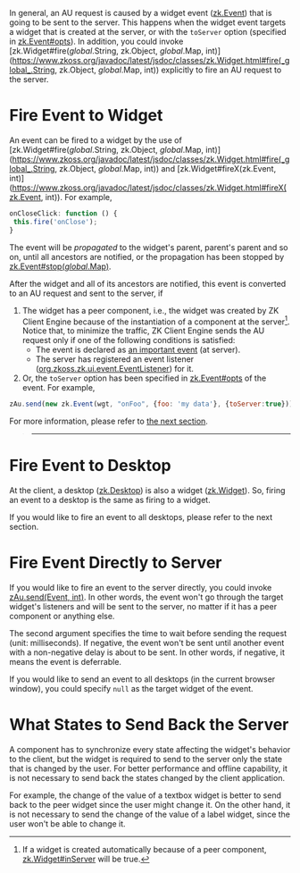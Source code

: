 

In general, an AU request is caused by a widget event
([zk.Event](https://www.zkoss.org/javadoc/latest/jsdoc/classes/zk.Event.html)) that is going to be sent
to the server. This happens when the widget event targets a widget that
is created at the server, or with the `toServer` option (specified in
[zk.Event#opts](https://www.zkoss.org/javadoc/latest/jsdoc/classes/zk.Event.html#opts)). In
addition, you could invoke
[zk.Widget#fire(_global_.String, zk.Object, _global_.Map, int)](https://www.zkoss.org/javadoc/latest/jsdoc/classes/zk.Widget.html#fire(_global_.String, zk.Object, _global_.Map, int))
explicitly to fire an AU request to the server.

# Fire Event to Widget

An event can be fired to a widget by the use of
[zk.Widget#fire(_global_.String, zk.Object, _global_.Map, int)](https://www.zkoss.org/javadoc/latest/jsdoc/classes/zk.Widget.html#fire(_global_.String, zk.Object, _global_.Map, int))
and
[zk.Widget#fireX(zk.Event, int)](https://www.zkoss.org/javadoc/latest/jsdoc/classes/zk.Widget.html#fireX(zk.Event, int)).
For example,

```javascript
onCloseClick: function () {
 this.fire('onClose');
}
```

The event will be *propagated* to the widget's parent, parent's parent
and so on, until all ancestors are notified, or the propagation has been
stopped by
[zk.Event#stop(_global_.Map)](https://www.zkoss.org/javadoc/latest/jsdoc/classes/zk.Event.html#stop(_global_.Map)).

After the widget and all of its ancestors are notified, this event is
converted to an AU request and sent to the server, if

1.  The widget has a peer component, i.e., the widget was created by ZK
    Client Engine because of the instantiation of a component at the
    server[^1]. Notice that, to minimize the traffic, ZK Client Engine
    sends the AU request only if one of the following conditions is
    satisfied:
    - The event is declared as [an important event]({{site.baseurl}}/zk_client_side_ref/communication/au_requests/server-side_processing#Important_Events)
      (at server).
    - The server has registered an event listener
      ([org.zkoss.zk.ui.event.EventListener](https://www.zkoss.org/javadoc/latest/zk/org/zkoss/zk/ui/event/EventListener.html))
      for it.
2.  Or, the `toServer` option has been specified in
    [zk.Event#opts](https://www.zkoss.org/javadoc/latest/jsdoc/classes/zk.Event.html#opts) of the
    event. For example,

```javascript
zAu.send(new zk.Event(wgt, "onFoo", {foo: 'my data'}, {toServer:true}));
```

For more information, please refer to [the next section]({{site.baseurl}}/zk_client_side_ref/communication/au_requests/server-side_processing).

> ------------------------------------------------------------------------
>
> <references/>

# Fire Event to Desktop

At the client, a desktop
([zk.Desktop](https://www.zkoss.org/javadoc/latest/jsdoc/classes/zk.Desktop.html)) is also a widget
([zk.Widget](https://www.zkoss.org/javadoc/latest/jsdoc/classes/zk.Widget.html)). So, firing an event to
a desktop is the same as firing to a widget.

If you would like to fire an event to all desktops, please refer to the
next section.

# Fire Event Directly to Server

If you would like to fire an event to the server directly, you could
invoke [zAu.send(Event, int)](https://www.zkoss.org/javadoc/latest/jsdoc/_global_/zAu.html#send-zk.Event-int-).
In other words, the event won't go through the target widget's listeners
and will be sent to the server, no matter if it has a peer component or
anything else.

The second argument specifies the time to wait before sending the
request (unit: milliseconds). If negative, the event won't be sent until
another event with a non-negative delay is about to be sent. In other
words, if negative, it means the event is deferrable.

If you would like to send an event to all desktops (in the current
browser window), you could specify `null` as the target widget of the
event.

# What States to Send Back the Server

A component has to synchronize every state affecting the widget's
behavior to the client, but the widget is required to send to the server
only the state that is changed by the user. For better performance and
offline capability, it is not necessary to send back the states changed
by the client application.

For example, the change of the value of a textbox widget is better to
send back to the peer widget since the user might change it. On the
other hand, it is not necessary to send the change of the value of a
label widget, since the user won't be able to change it.

[^1]: If a widget is created automatically because of a peer component,
    [zk.Widget#inServer](https://www.zkoss.org/javadoc/latest/jsdoc/classes/zk.Widget.html#inServer)
    will be true.
